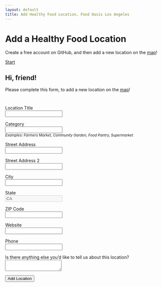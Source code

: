 ```yaml
---
layout: default
title: Add Healthy Food Location, Food Oasis Los Angeles
---
```


<h1>Add a Healthy Food Location</h1>

<!--
Before sign in
-->
<section id="loginSection">
  <p>Create a free account on GitHub, and then add a new location on the <a href="/locations/">map</a>!</p>
  <p class="action">
    <a id="login" href="https://github.com/login/oauth/authorize?client_id=7ebf83bd679d38d56577&amp;scope=public_repo">Start</a>        
  </p>
</section>

<!--
After sign in
-->
<section id="inputSection" class="hidden">
  <h2>
    <span class="label">Hi, <span id="userNameSpan">friend</span>!</span>
  </h2>
  <p>Please complete this form, to add a new location on the <a href="/locations/">map</a>!</p>
  <form id="addForm" action="/add" method="post" style="margin-top: 3em;">
    <p>
      <label>
        Location Title<br />
        <input type="text" id="locationTitle" />
      </label>
    </p>
    <p>
      <label>
        Category<br />
        <input type="text" id="locationCategory" /><br />
        <small style="font-style: italic;">Examples: Farmers Market, Community Garden, Food Pantry, Supermarket</small>
        <!--
        <select id="locationCategory">
          <option value="other">Other</option>
          <option value="farmers-market">Farmer’s Market</option>
          <option value="community-garden">Community Garden</option>
          <option value="food-pantry">Food Pantry</option>
          <option value="supermarket">Supermarket</option>
        </select>
        -->
      </label>
    </p>
    <p>
      <label>
        Street Address<br />
        <input type="text" id="locationAddress1" />
      </label>
    </p>
    <p>
      <label>
        Street Address 2<br />
        <input type="text" id="locationAddress2" />
      </label>
    </p>
    <p>
      <label>
        City<br />
        <input type="text" id="locationCity" />
      </label>
    </p>
    <p>
      State<br />
      <input type="text" value="CA" disabled />
    </p>
    <p>
      <label>
        ZIP Code<br />
        <input type="text" id="locationZip" />
      </label>
    </p>
    <p>
      <label>
        Website<br />
        <input type="text" id="locationWebsite" />
      </label>
    </p>
    <p>
      <label>
        Phone<br />
        <input type="text" id="locationPhone" />
      </label>
    </p>
    <p>
      <label>
        Is there anything else you’d like to tell us about this location?<br />
        <textarea id="userText"></textarea>
      </label>
    </p>
    <p class="action">
      <button type="submit" id="submit">Add Location</button>
    </p>
  </form>
</section>

<section class="success hidden" role="status" id="messageSection">      
</section>

<script src="/assets/js/github-backend.js"></script>
